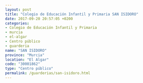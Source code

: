 ```yaml
---
layout: post
title: "Colegio de Educación Infantil y Primaria SAN ISIDORO"
date: 2017-09-20 20:57:05 +0200
categories:
- Colegio de Educación Infantil y Primaria
- murcia
- el-algar
- Centro público
- guarderia
name: "SAN ISIDORO"
province: "Murcia"
location: "El Algar"
code: "30001862"
type: "Centro público"
permalink: /guarderias/san-isidoro.html
---
```

